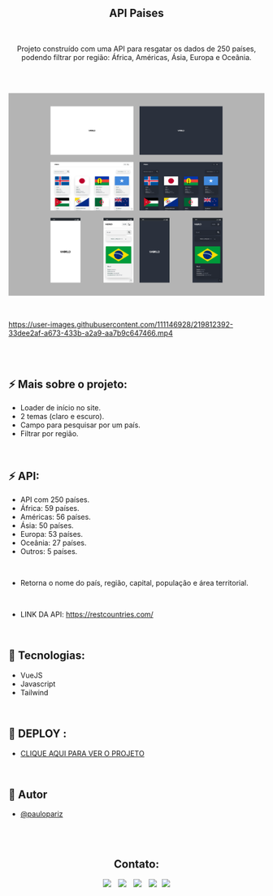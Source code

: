 <h2 align="center">API Paises </h2>

<br>

<p align="center">Projeto construído com uma API para resgatar os dados de 250 países, podendo filtrar por região: África, Américas, Ásia, Europa e Oceânia.</p>

<br><br>

<img  src="src/assets/img/.github/Untitled.png"><img>

<br>

https://user-images.githubusercontent.com/111146928/219812392-33dee2af-a673-433b-a2a9-aa7b9c647466.mp4




<br><br>

## ⚡ Mais sobre o projeto:
- Loader de início no site.
- 2 temas (claro e escuro).
- Campo para pesquisar por um país.
- Filtrar por região.

<br>

## ⚡ API:
- API com 250 países.
- África: 59 países.
- Américas: 56 países.
- Ásia: 50 países.
- Europa: 53 países.
- Oceânia: 27 países.
- Outros: 5 países.

<br>

- Retorna o nome do país, região, capital, população e área territorial.

<br>

- LINK DA API: https://restcountries.com/

<br>

## 🔧 Tecnologias:
- VueJS
- Javascript
- Tailwind

<br>

## 📍 DEPLOY :
- <a href="">CLIQUE AQUI PARA VER O PROJETO</a>

<br>

## 🧠 Autor

- [@paulopariz](https://paulopariz.vercel.app/)

<br><br>

<h2 align="center">Contato:</h2>
<div align="center">

 <a href= "https://api.whatsapp.com/send?phone=5544999575376"><img src="https://img.icons8.com/material-outlined/24/7950F2/whatsapp--v1.png"/></a> <a href="https://www.instagram.com/parizpaulo_/" style="margin-left:10px"><img src="https://img.icons8.com/material-outlined/24/7950F2/instagram-new--v1.png"/></a> <a href="paulopariz01@gmail.com" style="margin-left:10px"><img src="https://img.icons8.com/material-rounded/24/7950F2/filled-message.png"/></a> <a href="https://www.linkedin.com/in/paulopariz/" style="margin-left:10px"><img src="https://img.icons8.com/material-sharp/24/7950F2/linkedin--v1.png"/></a><a href="https://paulopariz.vercel.app/" style="margin-left:10px"><img src="https://img.icons8.com/ios-glyphs/24/7950F2/portfolio.png"/></a>

 </div>
 
 
 



 
 
 
 
 
